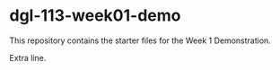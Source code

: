 # dgl-113-week01-demo

This repository contains the starter files for the Week 1 Demonstration.

Extra line.
